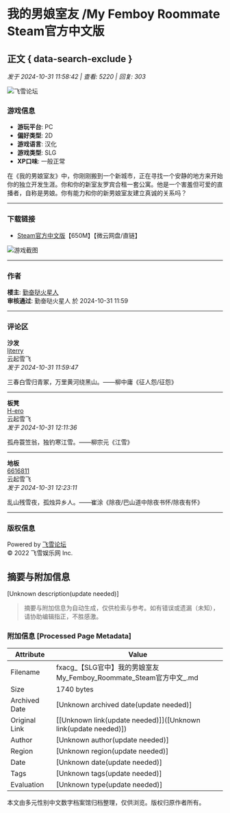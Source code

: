 # 我的男娘室友 /My Femboy Roommate Steam官方中文版

## 正文 { data-search-exclude }


_发于 2024-10-31 11:58:42 | 查看: 5220 | 回复: 303_

![飞雪论坛](template/acgi_b1/images/logo.png)

### 游戏信息

- **游玩平台**: PC
- **偏好类型**: 2D
- **游戏语言**: 汉化
- **游戏类型**: SLG
- **XP口味**: 一般正常

在《我的男娘室友》中，你刚刚搬到一个新城市，正在寻找一个安静的地方来开始你的独立开发生涯。你和你的新室友罗宾合租一套公寓。他是一个害羞但可爱的直播者，自称是男娘。你有能力和你的新男娘室友建立真诚的关系吗？

---

### 下载链接

- [Steam官方中文版](https://fxacg.cc/thread-55450-1-1.html)【650M】【微云网盘/直链】 

![游戏截图](template/acgi_b1/images/demo_hd2.jpg)

---

### 作者

**楼主**: [勤奋哒火星人](https://fxacg.cc/space-uid-3756.html)  
**审核通过**: 勤奋哒火星人 於 2024-10-31 11:59

---

### 评论区

**沙发**  
[ljterry](https://fxacg.cc/space-uid-173027.html)  
云起雪飞  
_发于 2024-10-31 11:59:47_

三春白雪归青冢，万里黄河绕黑山。——柳中庸《征人怨/征怨》

---

**板凳**  
[H-ero](https://fxacg.cc/space-uid-69711.html)  
云起雪飞  
_发于 2024-10-31 12:11:36_

孤舟蓑笠翁，独钓寒江雪。——柳宗元《江雪》

---

**地板**  
[6616811](https://fxacg.cc/space-uid-114277.html)  
云起雪飞  
_发于 2024-10-31 12:23:11_

乱山残雪夜，孤烛异乡人。——崔涂《除夜/巴山道中除夜书怀/除夜有怀》

--- 

### 版权信息

Powered by [飞雪论坛](https://fxacg.cc/forum.html)  
© 2022 飞雪娱乐网 Inc.
<!-- tcd_original_link https://fxacg.cc/thread-55450-1-1.html -->


## 摘要与附加信息

<!-- tcd_abstract -->
[Unknown description(update needed)]
<!-- tcd_abstract_end -->

> 摘要与附加信息为自动生成，仅供检索与参考。如有错误或遗漏（未知），请协助编辑指正，不胜感激。

### 附加信息 [Processed Page Metadata]

| Attribute       | Value                                  |
|-----------------|----------------------------------------|
| Filename        | fxacg_【SLG官中】我的男娘室友My_Femboy_Roommate_Steam官方中文_.md                             |
| Size            | 1740 bytes                           |
| Archived Date   | [Unknown archived date(update needed)]                             |
| Original Link   | [[Unknown link(update needed)]]([Unknown link(update needed)])                       |
| Author          | [Unknown author(update needed)]                               |
| Region          | [Unknown region(update needed)]                               |
| Date            | [Unknown date(update needed)]                                 |
| Tags            | [Unknown tags(update needed)]                                 |
| Evaluation            | [Unknown type(update needed)]                                 |
<!-- tcd_table_end -->

本文由多元性别中文数字档案馆归档整理，仅供浏览。版权归原作者所有。
